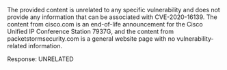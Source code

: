 The provided content is unrelated to any specific vulnerability and does not provide any information that can be associated with CVE-2020-16139. The content from cisco.com is an end-of-life announcement for the Cisco Unified IP Conference Station 7937G, and the content from packetstormsecurity.com is a general website page with no vulnerability-related information.

Response: UNRELATED